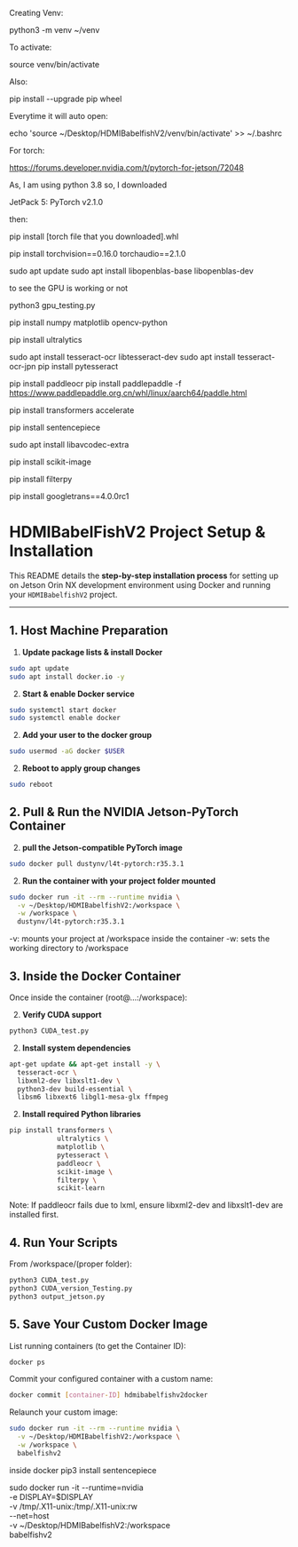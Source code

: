 Creating Venv:

python3 -m venv ~/venv

To activate:

source venv/bin/activate

Also:

pip install --upgrade pip wheel

Everytime it will auto open:

echo 'source ~/Desktop/HDMIBabelfishV2/venv/bin/activate' >> ~/.bashrc

For torch:

https://forums.developer.nvidia.com/t/pytorch-for-jetson/72048

As, I am using python 3.8 so, I downloaded

JetPack 5: PyTorch v2.1.0

then:

pip install  [torch file that you downloaded].whl


pip install torchvision==0.16.0 torchaudio==2.1.0



sudo apt update
sudo apt install libopenblas-base libopenblas-dev

to see the GPU is working or not

python3 gpu_testing.py 

pip install numpy matplotlib opencv-python


pip install ultralytics


sudo apt install tesseract-ocr libtesseract-dev
sudo apt install tesseract-ocr-jpn
pip install pytesseract


pip install paddleocr
pip install paddlepaddle -f https://www.paddlepaddle.org.cn/whl/linux/aarch64/paddle.html


pip install transformers accelerate


pip install sentencepiece


sudo apt install libavcodec-extra

pip install scikit-image

pip install filterpy



pip install googletrans==4.0.0rc1




# HDMIBabelFishV2 Project Setup & Installation

This README details the **step-by-step installation process** for setting up on Jetson Orin NX development environment using Docker and running your `HDMIBabelfishV2` project.

---

## 1. Host Machine Preparation

1. **Update package lists & install Docker**  
```bash
sudo apt update
sudo apt install docker.io -y
```

2. **Start & enable Docker service**
```bash
sudo systemctl start docker
sudo systemctl enable docker
```

2. **Add your user to the docker group**
```bash
sudo usermod -aG docker $USER
```

2. **Reboot to apply group changes**
```bash
sudo reboot
```

## 2. Pull & Run the NVIDIA Jetson-PyTorch Container
2. **pull the Jetson-compatible PyTorch image**
```bash
sudo docker pull dustynv/l4t-pytorch:r35.3.1
```

2. **Run the container with your project folder mounted**
```bash
sudo docker run -it --rm --runtime nvidia \
  -v ~/Desktop/HDMIBabelfishV2:/workspace \
  -w /workspace \
  dustynv/l4t-pytorch:r35.3.1
```

-v: mounts your project at /workspace inside the container
-w: sets the working directory to /workspace

## 3. Inside the Docker Container
Once inside the container (root@...:/workspace):

2. **Verify CUDA support**
```bash
python3 CUDA_test.py
```

2. **Install system dependencies**
```bash
apt-get update && apt-get install -y \
  tesseract-ocr \
  libxml2-dev libxslt1-dev \
  python3-dev build-essential \
  libsm6 libxext6 libgl1-mesa-glx ffmpeg
```

2. **Install required Python libraries**
```bash
pip install transformers \
            ultralytics \
            matplotlib \
            pytesseract \
            paddleocr \
            scikit-image \
            filterpy \
            scikit-learn
```

Note: If paddleocr fails due to lxml, ensure libxml2-dev and libxslt1-dev are installed first.

## 4. Run Your Scripts
From /workspace/(proper folder):
```bash
python3 CUDA_test.py
python3 CUDA_version_Testing.py
python3 output_jetson.py
```

## 5. Save Your Custom Docker Image
List running containers (to get the Container ID):

```bash
docker ps
```
Commit your configured container with a custom name:
```bash
docker commit [container-ID] hdmibabelfishv2docker
```
Relaunch your custom image:
```bash
sudo docker run -it --rm --runtime nvidia \
  -v ~/Desktop/HDMIBabelfishV2:/workspace \
  -w /workspace \
  babelfishv2
```

inside docker
pip3 install sentencepiece



sudo docker run -it --runtime=nvidia \
  -e DISPLAY=$DISPLAY \
  -v /tmp/.X11-unix:/tmp/.X11-unix:rw \
  --net=host \
  -v ~/Desktop/HDMIBabelfishV2:/workspace \
  babelfishv2
